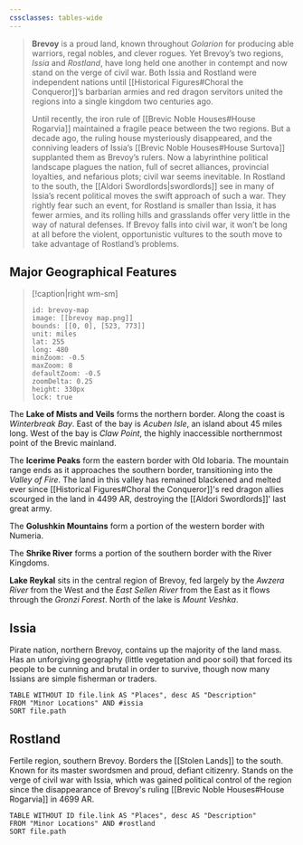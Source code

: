 ```yaml
---
cssclasses: tables-wide
---
```

>**Brevoy** is a proud land, known throughout *Golarion* for producing able warriors, regal nobles, and clever rogues. Yet Brevoy’s two regions, *Issia* and *Rostland*, have long held one another in contempt and now stand on the verge of civil war. Both Issia and Rostland were independent nations until [[Historical Figures#Choral the Conqueror]]’s barbarian armies and red dragon servitors united the regions into a single kingdom two centuries ago.
>
>Until recently, the iron rule of [[Brevic Noble Houses#House Rogarvia]] maintained a fragile peace between the two regions. But a decade ago, the ruling house mysteriously disappeared, and the conniving leaders of Issia’s [[Brevic Noble Houses#House Surtova]] supplanted them as Brevoy’s rulers. Now a labyrinthine political landscape plagues the nation, full of secret alliances, provincial loyalties, and nefarious plots; civil war seems inevitable. In Rostland to the south, the [[Aldori Swordlords|swordlords]] see in many of Issia’s recent political moves the swift approach of such a war. They rightly fear such an event, for Rostland is smaller than Issia, it has fewer armies, and its rolling hills and grasslands offer very little in the way of natural defenses. If Brevoy falls into civil war, it won’t be long at all before the violent, opportunistic vultures to the south move to take advantage of Rostland’s problems.

## Major Geographical Features
> [!caption|right wm-sm]
>```leaflet
>id: brevoy-map
>image: [[brevoy map.png]]
>bounds: [[0, 0], [523, 773]]
>unit: miles
>lat: 255
>long: 480
>minZoom: -0.5
>maxZoom: 8
>defaultZoom: -0.5
>zoomDelta: 0.25
>height: 330px
>lock: true
>```

The **Lake of Mists and Veils** forms the northern border. Along the coast is *Winterbreak Bay*. East of the bay is *Acuben Isle*, an island about 45 miles long. West of the bay is *Claw Point*, the highly inaccessible northernmost point of the Brevic mainland.

The **Icerime Peaks** form the eastern border with Old Iobaria. The mountain range ends as it approaches the southern border, transitioning into the *Valley of Fire*. The land in this valley has remained blackened and melted ever since [[Historical Figures#Choral the Conqueror]]'s red dragon allies scourged in the land in 4499 AR, destroying the [[Aldori Swordlords]]' last great army. 

The **Golushkin Mountains** form a portion of the western border with Numeria.

The **Shrike River** forms a portion of the southern border with the River Kingdoms.

**Lake Reykal** sits in the central region of Brevoy, fed largely by the *Awzera River* from the West and the *East Sellen River* from the East as it flows through the *Gronzi Forest*.  North of the lake is *Mount Veshka*.

## Issia
Pirate nation, northern Brevoy, contains up the majority of the land mass. Has an unforgiving geography (little vegetation and poor soil) that forced its people to be cunning and brutal in order to survive, though now many Issians are simple fisherman or traders.
```dataview
TABLE WITHOUT ID file.link AS "Places", desc AS "Description"
FROM "Minor Locations" AND #issia
SORT file.path
```

## Rostland
Fertile region, southern Brevoy. Borders the [[Stolen Lands]] to the south. Known for its master swordsmen and proud, defiant citizenry. Stands on the verge of civil war with Issia, which was gained political control of the region since the disappearance of Brevoy's ruling [[Brevic Noble Houses#House Rogarvia]] in 4699 AR.
```dataview
TABLE WITHOUT ID file.link AS "Places", desc AS "Description"
FROM "Minor Locations" AND #rostland
SORT file.path
```


